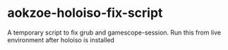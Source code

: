 # aokzoe-holoiso-fix-script
A temporary script to fix grub and gamescope-session. Run this from live environment after holoiso is installed
